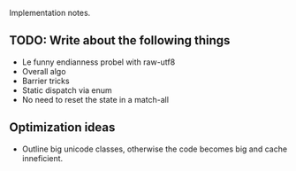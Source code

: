 Implementation notes.
## TODO: Write about the following things
- Le funny endianness probel with raw-utf8
- Overall algo
- Barrier tricks
- Static dispatch via enum
- No need to reset the state in a match-all

## Optimization ideas
- Outline big unicode classes, otherwise the code becomes big and cache inneficient.

